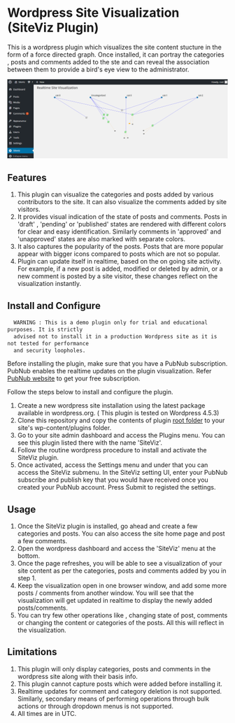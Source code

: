 # Wordpress Site Visualization (SiteViz Plugin)

This is a wordpress plugin which visualizes the site content stucture in the form of a force directed graph. Once installed, it can portray the categories , posts and comments added to the ste and can reveal the association between them to provide a bird's eye view to the administrator. 

<img src='screenshot/screenshot.png'>

## Features
1. This plugin can visualize the categories and posts added by various contributors to the site. It can also visualize the comments added by site visitors. 
2. It provides visual indication of the state of posts and comments. Posts in 'draft' , 'pending' or 'published' states are rendered with different colors for clear and easy identification. Similarly comments in 'approved' and 'unapproved' states are also marked with separate colors. 
3. It also captures the popularity of the posts. Posts that are more popular appear with bigger icons compared to posts which are not so popular.
4. Plugin can update itself in realtime, based on the on going site activity. For example, if a new post is added, modified or deleted by admin, or a new comment is posted by a site visitor, these changes reflect on the visualization instantly. 

## Install and Configure

      WARNING : This is a demo plugin only for trial and educational purposes. It is strictly
      advised not to install it in a production Wordpress site as it is not tested for performance
      and security loopholes.  

Before installing the plugin, make sure that you have a PubNub subscription. PubNub enables the realtime updates on the plugin visualization. Refer [PubNub website](http://www.pubnub.com) to get your free subscription.

Follow the steps below to install and configure the plugin.

1. Create a new wordpress site installation using the latest package available in wordpress.org. ( This plugin is tested on Wordpress 4.5.3)
2. Clone this repository and copy the contents of plugin [root folder](wordpress/wp-content/plugins/) to your site's wp-content/plugins folder.
3. Go to your site admin dashboard and access the Plugins menu. You can see this plugin listed there with the name 'SiteViz'.
4. Follow the routine wordpress procedure to install and activate the SiteViz plugin. 
5. Once activated, access the Settings menu and under that you can access the SiteViz submenu. In the SiteViz setting UI, enter your PubNub subscribe and publish key that you would have received once you created your PubNub account. Press Submit to registed the settings.

## Usage

1. Once the SiteViz plugin is installed, go ahead and create a few categories and posts. You can also access the site home page and post a few comments.
2. Open the wordpress dashboard and access the 'SiteViz' menu at the bottom. 
3. Once the page refreshes, you will be able to see a visualization of your site content as per the categories, posts and comments added by you in step 1.
4. Keep the visualization open in one browser window, and add some more posts / comments from another window. You will see that the visualization will get updated in realtime to display the newly added posts/comments. 
5. You can try few other operations like , changing state of post, comments or changing the content or categories of the posts. All this will reflect in the visualization. 

## Limitations
1. This plugin will only display categories, posts and comments in the wordpress site along with their basis info. 
2. This plugin cannot capture posts which were added before installing it.
3. Realtime updates for comment and category deletion is not supported. Similarly, secondary means of performing operations through bulk actions or through dropdown menus is not supported.
4. All times are in UTC.







